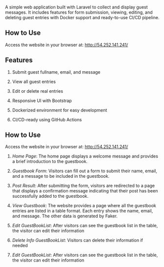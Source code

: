 A simple web application built with Laravel to collect and display guest messages. It includes features for form submission, viewing, editing, and deleting guest entries with Docker support and ready-to-use CI/CD pipeline. 

## How to Use
Access the website in your browser at: http://54.252.141.241/

## Features
1. Submit guest fullname, email, and message

2. View all guest entries 

3. Edit or delete real entries

4. Responsive UI with Bootstrap

5. Dockerized environment for easy development

6. CI/CD-ready using GitHub Actions 

## How to Use
Access the website in your browser at: http://54.252.141.241/

1. *Home Page*: The home page displays a welcome message and provides a brief introduction to the guestbook.

2. *Guestbook Form*: Visitors can fill out a form to submit their name, email, and a message to be included in the guestbook.

3. *Post Result*: After submitting the form, visitors are redirected to a page that displays a confirmation message indicating that their post has been successfully added to the guestbook.

4. *View Guestbook*: The website provides a page where all the guestbook entries are listed in a table format. Each entry shows the name, email, and message. The other data is generated by Faker.

5. *Edit GuestBookList*: After visitors can see the guestbook list in the table, the visitor can edit their information

6. *Delete Info GuestBookList*: Visitors can delete their information if needed

7. *Edit GuestBookList*: After visitors can see the guestbook list in the table, the visitor can edit their information